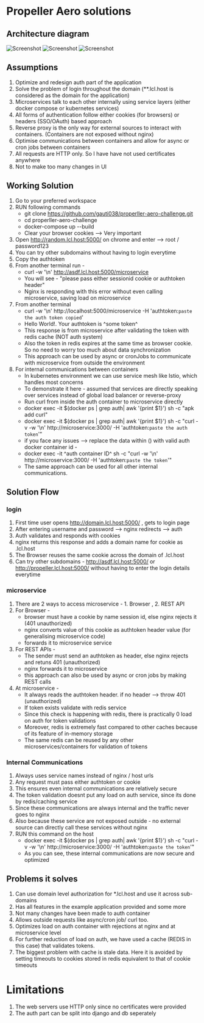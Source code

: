 # Propeller Aero solutions

## Architecture diagram
![Screenshot](images/1.jpg)
![Screenshot](images/2.jpg)
![Screenshot](images/3.jpg)

## Assumptions 
1. Optimize and redesign auth part of the application
2. Solve the problem of login throughout the domain (**.lcl.host is considered as the domain for the application)
3. Microservices talk to each other internally using service layers (either docker compose or kubernetes services)
4. All forms of authentication follow either cookies (for browsers) or headers (SSO/OAuth) based approach
5. Reverse proxy is the only way for external sources to interact with containers. (Containers are not exposed without nginx)
6. Optimise communications between containers and allow for async or cron jobs between containers
7. All requests are HTTP only. So I have have not used certificates anywhere
8. Not to make too many changes in UI

## Working Solution
1. Go to your preferred workspace 
2. RUN following commands 
    * git clone https://github.com/gauti038/properller-aero-challenge.git
    * cd properller-aero-challenge
    * docker-compose up --build
    * Clear your browser cookies --> Very important
3. Open http://random.lcl.host:5000/ on chrome and enter --> root / password123 
4. You can try other subdomains without having to login everytime
4. Copy the authtoken 
5. From another terminal run - 
    * curl -w '\n' http://asdf.lcl.host:5000/microservice 
    * You will see - "please pass either sessionid cookie or authtoken header"
    * Nginx is responding with this error without even calling microservice, saving load on microservice
6. From another terminal
    * curl -w '\n' http://localhost:5000/microservice -H 'authtoken:`paste the auth token copied`'
    * Hello World!. Your authtoken is ^some token^
    * This response is from microservice after validating the token with redis cache (NOT auth system)
    * Also the token in redis expires at the same time as browser cookie. So no need to worry too much about data synchronization
    * This approach can be used by async or cronJobs to communicate with microservice from outside the environment
7. For internal communications between containers 
    * In kubernetes environment we can use service mesh like Istio, which handles most concerns
    * To demonstrate it here - assumed that services are directly speaking over services instead of global load balancer or reverse-proxy
    * Run curl from inside the auth container to microservice directly
    * docker exec -it $(docker ps | grep auth| awk '{print $1}') sh -c "apk add curl"
    * docker exec -it $(docker ps | grep auth| awk '{print $1}') sh -c "curl -v -w '\n' http://microservice:3000/  -H 'authtoken:`paste the auth token`'"
    * if you face any issues --> replace the data within () with valid auth docker container id - 
    * docker exec -it ^auth container ID^ sh -c "curl -w '\n' http://microservice:3000/ -H 'authtoken:`paste the token`'"
    * The same approach can be used for all other internal communications.

## Solution Flow

### login 
1. First time user opens http://domain.lcl.host:5000/ , gets to login page
2. After entering username and password --> nginx redirects --> auth 
3. Auth validates and responds with cookies
4. nginx returns this response and adds a domain name for cookie as .lcl.host
5. The Browser reuses the same cookie across the domain of .lcl.host 
5. Can try other subdomains - http://asdf.lcl.host:5000/ or http://propeller.lcl.host:5000/ without having to enter the login details everytime

### microservice 
1. There are 2 ways to access microservice - 1. Browser , 2. REST API 
2. For Browser - 
    * browser must have a cookie by name session id, else nginx rejects it (401 unauthorized)
    * nginx converts value of this cookie as authtoken header value (for generalising microservice code)
    * forwards it to microservice service
3. For REST APIs - 
    * The sender must send an authtoken as header, else nginx rejects and retuns 401 (unauthorized)
    * nginx forwards it to microservice
    * this approach can also be used by async or cron jobs by making REST calls
4. At microservice -
    * It always reads the authtoken header. if no header --> throw 401 (unauthorized)
    * If token exists validate with redis service
    * Since this check is happening with redis, there is practically 0 load on auth for token validations
    * Moreover, redis is extremely fast compared to other caches because of its feature of in-memory storage
    * The same redis can be reused by any other microservices/containers for validation of tokens

### Internal Communications 
1. Always uses service names instead of nginx / host urls 
2. Any request must pass either authtoken or cookie 
3. This ensures even internal communications are relatively secure
4. The token validation doesnt put any load on auth service, since its done by redis/caching service
5. Since these communications are always internal and the traffic never goes to nginx
6. Also because these service are not exposed outside - no external source can directly call these services without nginx
7. RUN this command on the host
    * docker exec -it $(docker ps | grep auth| awk '{print $1}') sh -c "curl -v -w '\n' http://microservice:3000/ -H 'authtoken:`paste the token`'"
    * As you can see, these internal communications are now secure and optimized

## Problems it solves 
1. Can use domain level authorization for *.lcl.host and use it across sub-domains
2. Has all features in the example application provided and some more
3. Not many changes have been made to auth container
4. Allows outside requests like async/cron job/ curl too.
5. Optimizes load on auth container with rejections at nginx and at microservice level
6. For further reduction of load on auth, we have used a cache (REDIS in this case) that validates tokens. 
7. The biggest problem with cache is stale data. Here it is avoided by setting timeouts to cookies stored in redis equivalent to that of cookie timeouts

# Limitations
1. The web servers use HTTP only since no certificates were provided
2. The auth part can be split into django and db seperately
